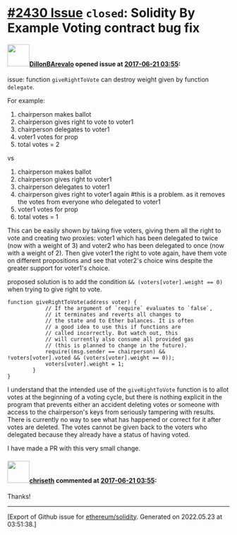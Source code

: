 # [\#2430 Issue](https://github.com/ethereum/solidity/issues/2430) `closed`: Solidity By Example Voting contract bug fix

#### <img src="https://avatars.githubusercontent.com/u/24831997?u=d393ebbb814b12d3427cff95eb9a0a5a4654bdc2&v=4" width="50">[DillonBArevalo](https://github.com/DillonBArevalo) opened issue at [2017-06-21 03:55](https://github.com/ethereum/solidity/issues/2430):

issue: function `giveRightToVote` can destroy weight given by function `delegate`.

For example:

1. chairperson makes ballot
2. chairperson gives right to vote to voter1
3. chairperson delegates to voter1
4. voter1 votes for prop
5. total votes = 2

vs

1. chairperson makes ballot
2. chairperson gives right to voter1
3. chairperson delegates to voter1
4. chairperson gives right to voter1 again #this is a problem. as it removes the votes from everyone who delegated to voter1
5. voter1 votes for prop
6. total votes = 1

This can be easily shown by taking five voters, giving them all the right to vote and creating two proxies: voter1 which has been delegated to twice (now with a weight of 3) and voter2 who has been delegated to once (now with a weight of 2). Then give voter1 the right to vote again, have them vote on different propositions and see that voter2's choice wins despite the greater support for voter1's choice.

proposed solution is to add the condition
`&& (voters[voter].weight == 0)`
when trying to give right to vote.

```
function giveRightToVote(address voter) {
            // If the argument of `require` evaluates to `false`,
            // it terminates and reverts all changes to
            // the state and to Ether balances. It is often
            // a good idea to use this if functions are
            // called incorrectly. But watch out, this
            // will currently also consume all provided gas
            // (this is planned to change in the future).
            require((msg.sender == chairperson) && !voters[voter].voted && (voters[voter].weight == 0));
            voters[voter].weight = 1;
        }
}
```

I understand that the intended use of the `giveRightToVote` function is to allot votes at the beginning of a voting cycle, but there is nothing explicit in the program that prevents either an accident deleting votes or someone with access to the chairperson's keys from seriously tampering with results. There is currently no way to see what has happened or correct for it after votes are deleted. The votes cannot be given back to the voters who delegated because they already have a status of having voted.

I have made a PR with this very small change.

#### <img src="https://avatars.githubusercontent.com/u/9073706?v=4" width="50">[chriseth](https://github.com/chriseth) commented at [2017-06-21 03:55](https://github.com/ethereum/solidity/issues/2430#issuecomment-310123980):

Thanks!


-------------------------------------------------------------------------------



[Export of Github issue for [ethereum/solidity](https://github.com/ethereum/solidity). Generated on 2022.05.23 at 03:51:38.]

